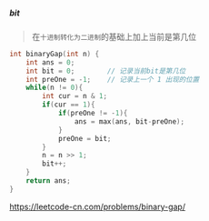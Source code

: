 ##### bit
> 在`十进制转化为二进制`的基础上加上当前是第几位

```CPP
int binaryGap(int n) {
    int ans = 0;
    int bit = 0;        // 记录当前bit是第几位
    int preOne = -1;    // 记录上一个 1 出现的位置
    while(n != 0){
        int cur = n & 1;
        if(cur == 1){
            if(preOne != -1){
                ans = max(ans, bit-preOne);
            }
            preOne = bit;
        }
        n = n >> 1;
        bit++;
    }
    return ans;
}
```

https://leetcode-cn.com/problems/binary-gap/
